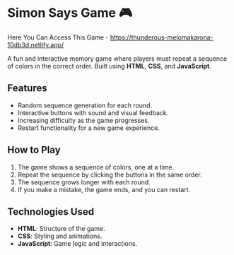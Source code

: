 # Simon Says Game 🎮
Here You Can Access This Game - https://thunderous-melomakarona-10db3d.netlify.app/

A fun and interactive memory game where players must repeat a sequence of colors in the correct order. Built using **HTML**, **CSS**, and **JavaScript**.

## Features
- Random sequence generation for each round.
- Interactive buttons with sound and visual feedback.
- Increasing difficulty as the game progresses.
- Restart functionality for a new game experience.

## How to Play
1. The game shows a sequence of colors, one at a time.
2. Repeat the sequence by clicking the buttons in the same order.
3. The sequence grows longer with each round.
4. If you make a mistake, the game ends, and you can restart.

## Technologies Used
- **HTML**: Structure of the game.
- **CSS**: Styling and animations.
- **JavaScript**: Game logic and interactions.

